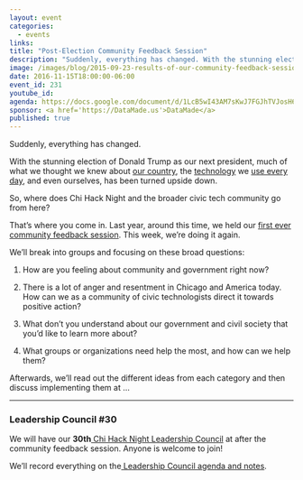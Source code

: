 ```yaml
---
layout: event
categories: 
  - events
links:
title: "Post-Election Community Feedback Session"
description: "Suddenly, everything has changed. With the stunning election of Donald Trump as our next president, much of what we thought we knew about our country, the technology we use every day, and even ourselves, has been turned upside down. So, where does Chi Hack Night and the broader civic tech community go from here? That’s where you come in. Last year, around this time, we held our first ever community feedback session. This week, we’re doing it again."
image: /images/blog/2015-09-23-results-of-our-community-feedback-session/image1.jpg
date: 2016-11-15T18:00:00-06:00
event_id: 231
youtube_id: 
agenda: https://docs.google.com/document/d/1LcB5wI43AM7sKwJ7FGJhTVJosH6egBcKKkioSgfoG4w/edit#
sponsor: <a href='https://DataMade.us'>DataMade</a>
published: true
---
```


Suddenly, everything has changed. 

With the stunning election of Donald Trump as our next president, much of what we thought we knew about [our country](https://www.washingtonpost.com/news/the-fix/wp/2016/11/10/the-13-most-amazing-things-in-the-2016-exit-poll/), the [technology](https://twitter.com/jareddiamond/status/796204676890800129) we [use every day](https://techcrunch.com/2016/11/10/facebook-admits-it-must-do-more-to-stop-the-spread-of-misinformation-on-its-platform/), and even ourselves, has been turned upside down.

So, where does Chi Hack Night and the broader civic tech community go from here?

That’s where you come in. Last year, around this time, we held our [first ever community feedback session](https://chihacknight.org/events/2015/09/22/community-feedback-session.html). This week, we’re doing it again.

We’ll break into groups and focusing on these broad questions:

1. How are you feeling about community and government right now?

2. There is a lot of anger and resentment in Chicago and America today. How can we as a community of civic technologists direct it towards positive action?

3. What don’t you understand about our government and civil society that you’d like to learn more about?

4. What groups or organizations need help the most, and how can we help them?

Afterwards, we’ll read out the different ideas from each category and then discuss implementing them at …

---

### Leadership Council #30

We will have our **30th**[ Chi Hack Night Leadership Council](https://chihacknight.org/leadership-council.html) at after the community feedback session. Anyone is welcome to join!

We’ll record everything on the[ Leadership Council agenda and notes](https://docs.google.com/document/d/1nBjv_H0QO8Oy8bUsUr0svS2uKKRPqn6YHvUpP-EGuqI/edit).